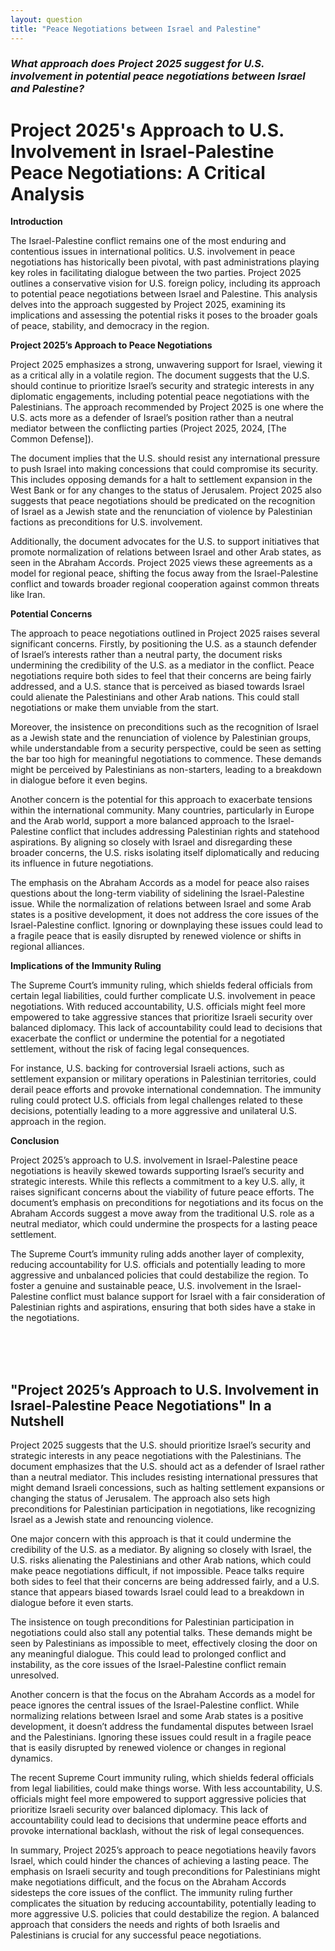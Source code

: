 ```yaml
---
layout: question
title: "Peace Negotiations between Israel and Palestine"
---
```


### *What approach does Project 2025 suggest for U.S. involvement in potential peace negotiations between Israel and Palestine?*


# Project 2025's Approach to U.S. Involvement in Israel-Palestine Peace Negotiations: A Critical Analysis

**Introduction**

The Israel-Palestine conflict remains one of the most enduring and contentious issues in international politics. U.S. involvement in peace negotiations has historically been pivotal, with past administrations playing key roles in facilitating dialogue between the two parties. Project 2025 outlines a conservative vision for U.S. foreign policy, including its approach to potential peace negotiations between Israel and Palestine. This analysis delves into the approach suggested by Project 2025, examining its implications and assessing the potential risks it poses to the broader goals of peace, stability, and democracy in the region.

**Project 2025’s Approach to Peace Negotiations**

Project 2025 emphasizes a strong, unwavering support for Israel, viewing it as a critical ally in a volatile region. The document suggests that the U.S. should continue to prioritize Israel’s security and strategic interests in any diplomatic engagements, including potential peace negotiations with the Palestinians. The approach recommended by Project 2025 is one where the U.S. acts more as a defender of Israel’s position rather than a neutral mediator between the conflicting parties (Project 2025, 2024, [The Common Defense]).

The document implies that the U.S. should resist any international pressure to push Israel into making concessions that could compromise its security. This includes opposing demands for a halt to settlement expansion in the West Bank or for any changes to the status of Jerusalem. Project 2025 also suggests that peace negotiations should be predicated on the recognition of Israel as a Jewish state and the renunciation of violence by Palestinian factions as preconditions for U.S. involvement.

Additionally, the document advocates for the U.S. to support initiatives that promote normalization of relations between Israel and other Arab states, as seen in the Abraham Accords. Project 2025 views these agreements as a model for regional peace, shifting the focus away from the Israel-Palestine conflict and towards broader regional cooperation against common threats like Iran.

**Potential Concerns**

The approach to peace negotiations outlined in Project 2025 raises several significant concerns. Firstly, by positioning the U.S. as a staunch defender of Israel’s interests rather than a neutral party, the document risks undermining the credibility of the U.S. as a mediator in the conflict. Peace negotiations require both sides to feel that their concerns are being fairly addressed, and a U.S. stance that is perceived as biased towards Israel could alienate the Palestinians and other Arab nations. This could stall negotiations or make them unviable from the start.

Moreover, the insistence on preconditions such as the recognition of Israel as a Jewish state and the renunciation of violence by Palestinian groups, while understandable from a security perspective, could be seen as setting the bar too high for meaningful negotiations to commence. These demands might be perceived by Palestinians as non-starters, leading to a breakdown in dialogue before it even begins.

Another concern is the potential for this approach to exacerbate tensions within the international community. Many countries, particularly in Europe and the Arab world, support a more balanced approach to the Israel-Palestine conflict that includes addressing Palestinian rights and statehood aspirations. By aligning so closely with Israel and disregarding these broader concerns, the U.S. risks isolating itself diplomatically and reducing its influence in future negotiations.

The emphasis on the Abraham Accords as a model for peace also raises questions about the long-term viability of sidelining the Israel-Palestine issue. While the normalization of relations between Israel and some Arab states is a positive development, it does not address the core issues of the Israel-Palestine conflict. Ignoring or downplaying these issues could lead to a fragile peace that is easily disrupted by renewed violence or shifts in regional alliances.

**Implications of the Immunity Ruling**

The Supreme Court’s immunity ruling, which shields federal officials from certain legal liabilities, could further complicate U.S. involvement in peace negotiations. With reduced accountability, U.S. officials might feel more empowered to take aggressive stances that prioritize Israeli security over balanced diplomacy. This lack of accountability could lead to decisions that exacerbate the conflict or undermine the potential for a negotiated settlement, without the risk of facing legal consequences.

For instance, U.S. backing for controversial Israeli actions, such as settlement expansion or military operations in Palestinian territories, could derail peace efforts and provoke international condemnation. The immunity ruling could protect U.S. officials from legal challenges related to these decisions, potentially leading to a more aggressive and unilateral U.S. approach in the region.

**Conclusion**

Project 2025’s approach to U.S. involvement in Israel-Palestine peace negotiations is heavily skewed towards supporting Israel’s security and strategic interests. While this reflects a commitment to a key U.S. ally, it raises significant concerns about the viability of future peace efforts. The document’s emphasis on preconditions for negotiations and its focus on the Abraham Accords suggest a move away from the traditional U.S. role as a neutral mediator, which could undermine the prospects for a lasting peace settlement.

The Supreme Court’s immunity ruling adds another layer of complexity, reducing accountability for U.S. officials and potentially leading to more aggressive and unbalanced policies that could destabilize the region. To foster a genuine and sustainable peace, U.S. involvement in the Israel-Palestine conflict must balance support for Israel with a fair consideration of Palestinian rights and aspirations, ensuring that both sides have a stake in the negotiations.

<br><br><br>

## <span id="nutshell">"Project 2025’s Approach to U.S. Involvement in Israel-Palestine Peace Negotiations" In a Nutshell</span>

Project 2025 suggests that the U.S. should prioritize Israel’s security and strategic interests in any peace negotiations with the Palestinians. The document emphasizes that the U.S. should act as a defender of Israel rather than a neutral mediator. This includes resisting international pressures that might demand Israeli concessions, such as halting settlement expansions or changing the status of Jerusalem. The approach also sets high preconditions for Palestinian participation in negotiations, like recognizing Israel as a Jewish state and renouncing violence.

One major concern with this approach is that it could undermine the credibility of the U.S. as a mediator. By aligning so closely with Israel, the U.S. risks alienating the Palestinians and other Arab nations, which could make peace negotiations difficult, if not impossible. Peace talks require both sides to feel that their concerns are being addressed fairly, and a U.S. stance that appears biased towards Israel could lead to a breakdown in dialogue before it even starts.

The insistence on tough preconditions for Palestinian participation in negotiations could also stall any potential talks. These demands might be seen by Palestinians as impossible to meet, effectively closing the door on any meaningful dialogue. This could lead to prolonged conflict and instability, as the core issues of the Israel-Palestine conflict remain unresolved.

Another concern is that the focus on the Abraham Accords as a model for peace ignores the central issues of the Israel-Palestine conflict. While normalizing relations between Israel and some Arab states is a positive development, it doesn’t address the fundamental disputes between Israel and the Palestinians. Ignoring these issues could result in a fragile peace that is easily disrupted by renewed violence or changes in regional dynamics.

The recent Supreme Court immunity ruling, which shields federal officials from legal liabilities, could make things worse. With less accountability, U.S. officials might feel more empowered to support aggressive policies that prioritize Israeli security over balanced diplomacy. This lack of accountability could lead to decisions that undermine peace efforts and provoke international backlash, without the risk of legal consequences.

In summary, Project 2025’s approach to peace negotiations heavily favors Israel, which could hinder the chances of achieving a lasting peace. The emphasis on Israeli security and tough preconditions for Palestinians might make negotiations difficult, and the focus on the Abraham Accords sidesteps the core issues of the conflict. The immunity ruling further complicates the situation by reducing accountability, potentially leading to more aggressive U.S. policies that could destabilize the region. A balanced approach that considers the needs and rights of both Israelis and Palestinians is crucial for any successful peace negotiations.

